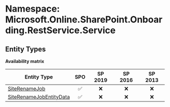 # Namespace: Microsoft.Online.SharePoint.Onboarding.RestService.Service

## Entity Types

**Availability matrix**

Entity Type | SPO | SP 2019 | SP 2016 | SP 2013
----------|:---:|:-------:|:-------:|:-------:
[SiteRenameJob](./EntityTypes/SiteRenameJob.md) | ✅ | ❌ | ❌ | ❌
[SiteRenameJobEntityData](./EntityTypes/SiteRenameJobEntityData.md) | ✅ | ❌ | ❌ | ❌